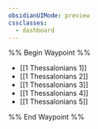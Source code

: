 ```yaml
---
obsidianUIMode: preview
cssclasses:
  - dashboard
---
```

%% Begin Waypoint %%
- [[1 Thessalonians 1]]
- [[1 Thessalonians 2]]
- [[1 Thessalonians 3]]
- [[1 Thessalonians 4]]
- [[1 Thessalonians 5]]

%% End Waypoint %%